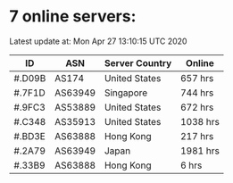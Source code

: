 # 7 online servers:

Latest update at: Mon Apr 27 13:10:15 UTC 2020

| ID | ASN | Server Country | Online |
| -- | --- | -------------- | ------ |
| #.D09B | AS174 | United States | 657 hrs |
| #.7F1D | AS63949 | Singapore | 744 hrs |
| #.9FC3 | AS53889 | United States | 672 hrs |
| #.C348 | AS35913 | United States | 1038 hrs |
| #.BD3E | AS63888 | Hong Kong | 217 hrs |
| #.2A79 | AS63949 | Japan | 1981 hrs |
| #.33B9 | AS63888 | Hong Kong | 6 hrs |

